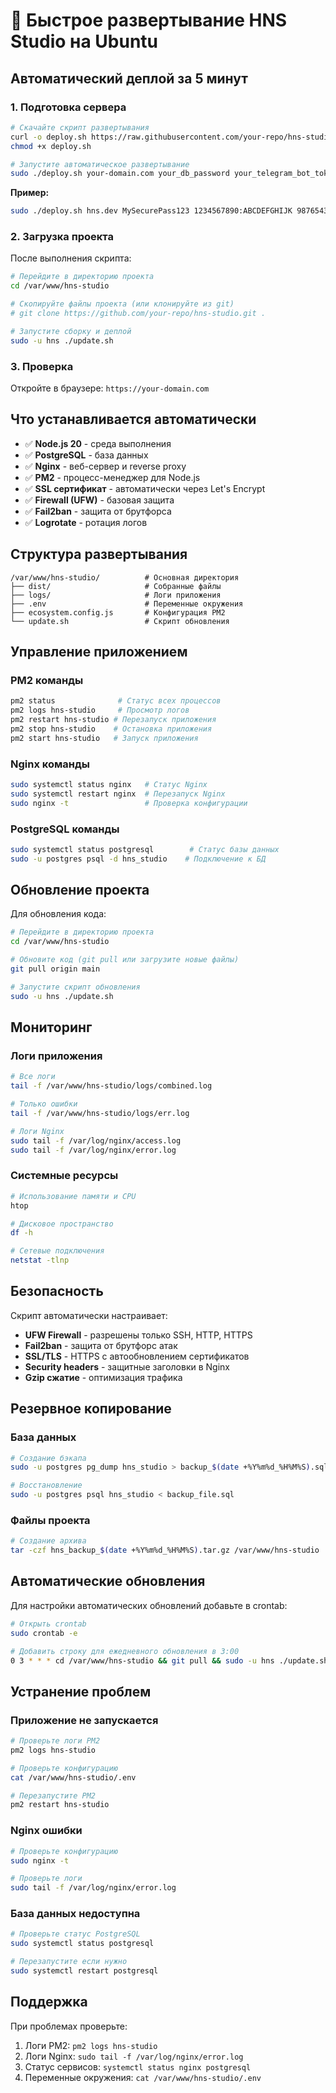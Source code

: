 # 🚀 Быстрое развертывание HNS Studio на Ubuntu

## Автоматический деплой за 5 минут

### 1. Подготовка сервера

```bash
# Скачайте скрипт развертывания
curl -o deploy.sh https://raw.githubusercontent.com/your-repo/hns-studio/main/deploy.sh
chmod +x deploy.sh

# Запустите автоматическое развертывание
sudo ./deploy.sh your-domain.com your_db_password your_telegram_bot_token your_telegram_chat_id
```

**Пример:**
```bash
sudo ./deploy.sh hns.dev MySecurePass123 1234567890:ABCDEFGHIJK 987654321
```

### 2. Загрузка проекта

После выполнения скрипта:

```bash
# Перейдите в директорию проекта
cd /var/www/hns-studio

# Скопируйте файлы проекта (или клонируйте из git)
# git clone https://github.com/your-repo/hns-studio.git .

# Запустите сборку и деплой
sudo -u hns ./update.sh
```

### 3. Проверка

Откройте в браузере: `https://your-domain.com`

## Что устанавливается автоматически

- ✅ **Node.js 20** - среда выполнения
- ✅ **PostgreSQL** - база данных
- ✅ **Nginx** - веб-сервер и reverse proxy
- ✅ **PM2** - процесс-менеджер для Node.js
- ✅ **SSL сертификат** - автоматически через Let's Encrypt
- ✅ **Firewall (UFW)** - базовая защита
- ✅ **Fail2ban** - защита от брутфорса
- ✅ **Logrotate** - ротация логов

## Структура развертывания

```
/var/www/hns-studio/          # Основная директория
├── dist/                     # Собранные файлы
├── logs/                     # Логи приложения
├── .env                      # Переменные окружения
├── ecosystem.config.js       # Конфигурация PM2
└── update.sh                 # Скрипт обновления
```

## Управление приложением

### PM2 команды
```bash
pm2 status              # Статус всех процессов
pm2 logs hns-studio     # Просмотр логов
pm2 restart hns-studio # Перезапуск приложения
pm2 stop hns-studio    # Остановка приложения
pm2 start hns-studio   # Запуск приложения
```

### Nginx команды
```bash
sudo systemctl status nginx   # Статус Nginx
sudo systemctl restart nginx  # Перезапуск Nginx
sudo nginx -t                 # Проверка конфигурации
```

### PostgreSQL команды
```bash
sudo systemctl status postgresql        # Статус базы данных
sudo -u postgres psql -d hns_studio    # Подключение к БД
```

## Обновление проекта

Для обновления кода:

```bash
# Перейдите в директорию проекта
cd /var/www/hns-studio

# Обновите код (git pull или загрузите новые файлы)
git pull origin main

# Запустите скрипт обновления
sudo -u hns ./update.sh
```

## Мониторинг

### Логи приложения
```bash
# Все логи
tail -f /var/www/hns-studio/logs/combined.log

# Только ошибки
tail -f /var/www/hns-studio/logs/err.log

# Логи Nginx
sudo tail -f /var/log/nginx/access.log
sudo tail -f /var/log/nginx/error.log
```

### Системные ресурсы
```bash
# Использование памяти и CPU
htop

# Дисковое пространство
df -h

# Сетевые подключения
netstat -tlnp
```

## Безопасность

Скрипт автоматически настраивает:

- **UFW Firewall** - разрешены только SSH, HTTP, HTTPS
- **Fail2ban** - защита от брутфорс атак
- **SSL/TLS** - HTTPS с автообновлением сертификатов
- **Security headers** - защитные заголовки в Nginx
- **Gzip сжатие** - оптимизация трафика

## Резервное копирование

### База данных
```bash
# Создание бэкапа
sudo -u postgres pg_dump hns_studio > backup_$(date +%Y%m%d_%H%M%S).sql

# Восстановление
sudo -u postgres psql hns_studio < backup_file.sql
```

### Файлы проекта
```bash
# Создание архива
tar -czf hns_backup_$(date +%Y%m%d_%H%M%S).tar.gz /var/www/hns-studio
```

## Автоматические обновления

Для настройки автоматических обновлений добавьте в crontab:

```bash
# Открыть crontab
sudo crontab -e

# Добавить строку для ежедневного обновления в 3:00
0 3 * * * cd /var/www/hns-studio && git pull && sudo -u hns ./update.sh
```

## Устранение проблем

### Приложение не запускается
```bash
# Проверьте логи PM2
pm2 logs hns-studio

# Проверьте конфигурацию
cat /var/www/hns-studio/.env

# Перезапустите PM2
pm2 restart hns-studio
```

### Nginx ошибки
```bash
# Проверьте конфигурацию
sudo nginx -t

# Проверьте логи
sudo tail -f /var/log/nginx/error.log
```

### База данных недоступна
```bash
# Проверьте статус PostgreSQL
sudo systemctl status postgresql

# Перезапустите если нужно
sudo systemctl restart postgresql
```

## Поддержка

При проблемах проверьте:
1. Логи PM2: `pm2 logs hns-studio`
2. Логи Nginx: `sudo tail -f /var/log/nginx/error.log`
3. Статус сервисов: `systemctl status nginx postgresql`
4. Переменные окружения: `cat /var/www/hns-studio/.env`
